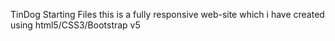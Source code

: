 TinDog Starting Files
this is a fully responsive web-site which i have created using html5/CSS3/Bootstrap v5
